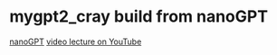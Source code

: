 # mygpt2_cray build from  nanoGPT

[nanoGPT](https://github.com/karpathy/nanoGPT/tree/master)
[video lecture on YouTube](https://youtu.be/l8pRSuU81PU) 
